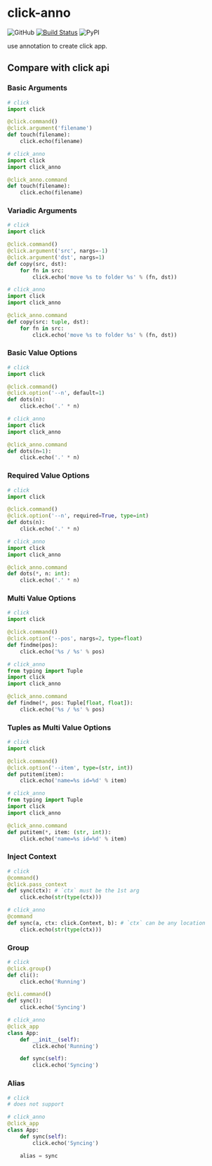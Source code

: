 # click-anno

![GitHub](https://img.shields.io/github/license/Cologler/click-anno-python.svg)
[![Build Status](https://travis-ci.com/Cologler/click-anno-python.svg?branch=master)](https://travis-ci.com/Cologler/click-anno-python)
![PyPI](https://img.shields.io/pypi/v/click_anno.svg)

use annotation to create click app.

## Compare with click api

### Basic Arguments

``` py
# click
import click

@click.command()
@click.argument('filename')
def touch(filename):
    click.echo(filename)

# click_anno
import click
import click_anno

@click_anno.command
def touch(filename):
    click.echo(filename)
```

### Variadic Arguments

``` py
# click
import click

@click.command()
@click.argument('src', nargs=-1)
@click.argument('dst', nargs=1)
def copy(src, dst):
    for fn in src:
        click.echo('move %s to folder %s' % (fn, dst))

# click_anno
import click
import click_anno

@click_anno.command
def copy(src: tuple, dst):
    for fn in src:
        click.echo('move %s to folder %s' % (fn, dst))
```

### Basic Value Options

``` py
# click
import click

@click.command()
@click.option('--n', default=1)
def dots(n):
    click.echo('.' * n)

# click_anno
import click
import click_anno

@click_anno.command
def dots(n=1):
    click.echo('.' * n)
```

### Required Value Options

``` py
# click
import click

@click.command()
@click.option('--n', required=True, type=int)
def dots(n):
    click.echo('.' * n)

# click_anno
import click
import click_anno

@click_anno.command
def dots(*, n: int):
    click.echo('.' * n)
```

### Multi Value Options

``` py
# click
import click

@click.command()
@click.option('--pos', nargs=2, type=float)
def findme(pos):
    click.echo('%s / %s' % pos)

# click_anno
from typing import Tuple
import click
import click_anno

@click_anno.command
def findme(*, pos: Tuple[float, float]):
    click.echo('%s / %s' % pos)
```

### Tuples as Multi Value Options

``` py
# click
import click

@click.command()
@click.option('--item', type=(str, int))
def putitem(item):
    click.echo('name=%s id=%d' % item)

# click_anno
from typing import Tuple
import click
import click_anno

@click_anno.command
def putitem(*, item: (str, int)):
    click.echo('name=%s id=%d' % item)
```

### Inject Context

``` py
# click
@command()
@click.pass_context
def sync(ctx): # `ctx` must be the 1st arg
    click.echo(str(type(ctx)))

# click_anno
@command
def sync(a, ctx: click.Context, b): # `ctx` can be any location
    click.echo(str(type(ctx)))
```

### Group

``` py
# click
@click.group()
def cli():
    click.echo('Running')

@cli.command()
def sync():
    click.echo('Syncing')

# click_anno
@click_app
class App:
    def __init__(self):
        click.echo('Running')

    def sync(self):
        click.echo('Syncing')
```

### Alias

``` py
# click
# does not support

# click_anno
@click_app
class App:
    def sync(self):
        click.echo('Syncing')

    alias = sync
```
